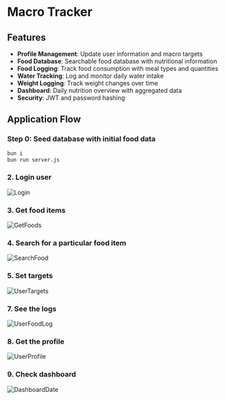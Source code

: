 # Macro Tracker

## Features

- **Profile Management**: Update user information and macro targets
- **Food Database**: Searchable food database with nutritional information
- **Food Logging**: Track food consumption with meal types and quantities
- **Water Tracking**: Log and monitor daily water intake
- **Weight Logging**: Track weight changes over time
- **Dashboard**: Daily nutrition overview with aggregated data
- **Security**: JWT and password hashing

## Application Flow

### Step 0: Seed database with initial food data
```bash
bun i
bun run server.js
```

### 2. Login user
![Login](https://github.com/user-attachments/assets/db5874d2-11d3-4fed-8461-57ef78b6e224)


### 3. Get food items
![GetFoods](https://github.com/user-attachments/assets/434adb3c-8f9c-49df-98e6-229c9f796966)


### 4. Search for a particular food item
![SearchFood](https://github.com/user-attachments/assets/9c110994-55b0-4095-b9e9-00158e86baf8)

### 5. Set targets
![UserTargets](https://github.com/user-attachments/assets/545e2e22-608f-48fc-b906-f419b4814446)

### 7. See the logs
![UserFoodLog](https://github.com/user-attachments/assets/be55a4a9-4bc8-4fde-a607-8db61b836e29)

### 8. Get the profile
![UserProfile](https://github.com/user-attachments/assets/0f7f2d1e-2251-440c-aa1d-bf82e5d524fb)

### 9. Check dashboard
![DashboardDate](https://github.com/user-attachments/assets/21199492-44dd-41d9-bdf5-b29394372ccd)
